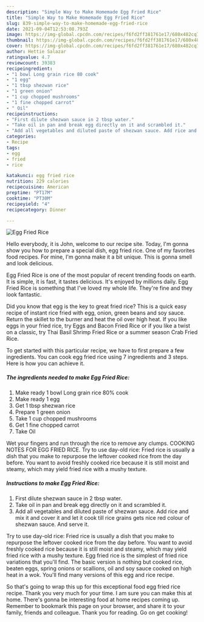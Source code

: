 ```yaml
---
description: "Simple Way to Make Homemade Egg Fried Rice"
title: "Simple Way to Make Homemade Egg Fried Rice"
slug: 839-simple-way-to-make-homemade-egg-fried-rice
date: 2021-09-04T12:53:08.793Z
image: https://img-global.cpcdn.com/recipes/f6fd2ff381761e17/680x482cq70/egg-fried-rice-recipe-main-photo.jpg
thumbnail: https://img-global.cpcdn.com/recipes/f6fd2ff381761e17/680x482cq70/egg-fried-rice-recipe-main-photo.jpg
cover: https://img-global.cpcdn.com/recipes/f6fd2ff381761e17/680x482cq70/egg-fried-rice-recipe-main-photo.jpg
author: Hettie Salazar
ratingvalue: 4.7
reviewcount: 39383
recipeingredient:
- "1 bowl Long grain rice 80 cook"
- "1 egg"
- "1 tbsp shezwan rice"
- "1 green onion"
- "1 cup chopped mushrooms"
- "1 fine chopped carrot"
- " Oil"
recipeinstructions:
- "First dilute shezwan sauce in 2 tbsp water."
- "Take oil in pan and break egg directly on it and scrambled it."
- "Add all vegetables and diluted paste of shezwan sauce. Add rice and mix it and cover it and let it cook till rice grains gets nice red colour of shezwan sauce. And serve it."
categories:
- Recipe
tags:
- egg
- fried
- rice

katakunci: egg fried rice 
nutrition: 229 calories
recipecuisine: American
preptime: "PT17M"
cooktime: "PT30M"
recipeyield: "4"
recipecategory: Dinner

---
```



![Egg Fried Rice](https://img-global.cpcdn.com/recipes/f6fd2ff381761e17/680x482cq70/egg-fried-rice-recipe-main-photo.jpg)

Hello everybody, it is John, welcome to our recipe site. Today, I'm gonna show you how to prepare a special dish, egg fried rice. One of my favorites food recipes. For mine, I'm gonna make it a bit unique. This is gonna smell and look delicious.

Egg Fried Rice is one of the most popular of recent trending foods on earth. It is simple, it is fast, it tastes delicious. It's enjoyed by millions daily. Egg Fried Rice is something that I've loved my whole life. They're fine and they look fantastic.

Did you know that egg is the key to great fried rice? This is a quick easy recipe of instant rice fried with egg, onion, green beans and soy sauce. Return the skillet to the burner and heat the oil over high heat. If you like eggs in your fried rice, try Eggs and Bacon Fried Rice or if you like a twist on a classic, try Thai Basil Shrimp Fried Rice or a summer season Crab Fried Rice.


To get started with this particular recipe, we have to first prepare a few ingredients. You can cook egg fried rice using 7 ingredients and 3 steps. Here is how you can achieve it.

<!--inarticleads1-->

##### The ingredients needed to make Egg Fried Rice:

1. Make ready 1 bowl Long grain rice 80% cook
1. Make ready 1 egg
1. Get 1 tbsp shezwan rice
1. Prepare 1 green onion
1. Take 1 cup chopped mushrooms
1. Get 1 fine chopped carrot
1. Take  Oil


Wet your fingers and run through the rice to remove any clumps. COOKING NOTES FOR EGG FRIED RICE. Try to use day-old rice: Fried rice is usually a dish that you make to repurpose the leftover cooked rice from the day before. You want to avoid freshly cooked rice because it is still moist and steamy, which may yield fried rice with a mushy texture. 

<!--inarticleads2-->

##### Instructions to make Egg Fried Rice:

1. First dilute shezwan sauce in 2 tbsp water.
1. Take oil in pan and break egg directly on it and scrambled it.
1. Add all vegetables and diluted paste of shezwan sauce. Add rice and mix it and cover it and let it cook till rice grains gets nice red colour of shezwan sauce. And serve it.


Try to use day-old rice: Fried rice is usually a dish that you make to repurpose the leftover cooked rice from the day before. You want to avoid freshly cooked rice because it is still moist and steamy, which may yield fried rice with a mushy texture. Egg fried rice is the simplest of fried rice variations that you&#39;ll find. The basic version is nothing but cooked rice, beaten eggs, spring onions or scallions, oil and soy sauce cooked on high heat in a wok. You&#39;ll find many versions of this egg and rice recipe. 

So that's going to wrap this up for this exceptional food egg fried rice recipe. Thank you very much for your time. I am sure you can make this at home. There's gonna be interesting food at home recipes coming up. Remember to bookmark this page on your browser, and share it to your family, friends and colleague. Thank you for reading. Go on get cooking!
